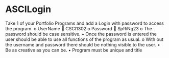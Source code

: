 # ASCILogin


Take 1 of your Portfolio Programs and add a Login 
with password to access the program.
o UserName
 CSCI1302
o Password
 SpRiNg23
o The password should be case sensitive. 
• Once the password is entered the user should be 
able to use all functions of the program as usual.
o With out the username and password there 
should be nothing visible to the user. 
• Be as creative as you can be.
• Program must be unique and title
